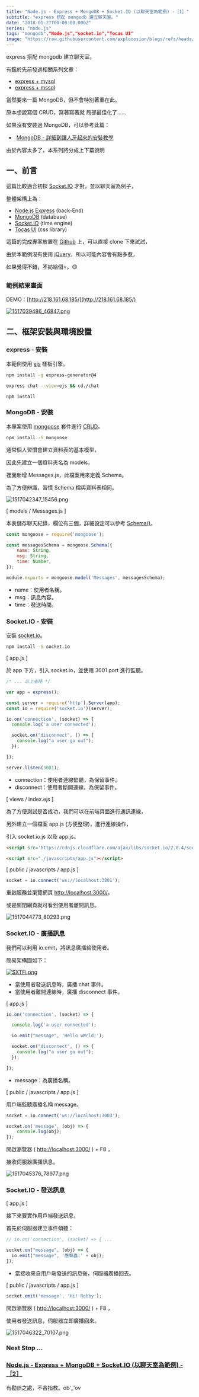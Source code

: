 ```yaml
---
title: "Node.js - Express + MongoDB + Socket.IO (以聊天室為範例) -［1］"
subtitle: "express 搭配 mongodb 建立聊天室。"
date: "2018-01-27T00:00:00.000Z"
series: "node.js"
tags: "mongodb","Node.js","socket.io","Tocas UI"
image: "https://raw.githubusercontent.com/explooosion/blogs/refs/heads/main/docs/images/2018-01-27_Node.js%20-%20Express%20%2B%20MongoDB%20%2B%20Socket.IO%20(%E4%BB%A5%E8%81%8A%E5%A4%A9%E5%AE%A4%E7%82%BA%E7%AF%84%E4%BE%8B)%20-%EF%BC%BB1%EF%BC%BD/banner/1517039486_46847.png"
--- 
```


express 搭配 mongodb 建立聊天室。

有鑑於先前發過相關系列文章：

*   [express + mysql](https://dotblogs.com.tw/explooosion/2016/07/18/010601)
*   [express + mssql](https://dotblogs.com.tw/explooosion/2017/05/28/012745)

當然要來一篇 MongoDB，但不會特別著重在此。

原本想說寫個 CRUD，寫著寫著就 局部最佳化了......

如果沒有安裝過 MongoDB，可以參考此篇：

*    [MongoDB - 詳細到讓人牙起來的安裝教學](https://dotblogs.com.tw/explooosion/2018/01/21/040728) 

由於內容太多了，本系列將分成上下篇說明

一、前言
----

這篇比較適合初探 [Socket.IO](https://socket.io/) 才對，並以聊天室為例子，

整體架構上為：

*   [Node.js Express](https://github.com/expressjs/express) (back-End)
*   [MongoDB](https://www.mongodb.com/) (database)
*   [Socket.IO](https://socket.io/) (time engine)
*   [Tocas UI](https://tocas-ui.com/) (css library)

這篇的完成專案放置在 [Github](https://github.com/explooosion/ChatRoom-With-SocketIO) 上，可以直接 clone 下來試試，

由於本範例沒有使用 [jQuery](https://jquery.com/)，所以可能內容會有點多惹，

如果覺得不錯，不妨給個⭐。😊

### 範例結果畫面

DEMO：[http://218.161.68.185/](http://218.161.68.185/)

[![1517039486_46847.png](https://raw.githubusercontent.com/explooosion/blogs/refs/heads/main/docs/images/2018-01-27_Node.js%20-%20Express%20%2B%20MongoDB%20%2B%20Socket.IO%20(%E4%BB%A5%E8%81%8A%E5%A4%A9%E5%AE%A4%E7%82%BA%E7%AF%84%E4%BE%8B)%20-%EF%BC%BB1%EF%BC%BD/1517039486_46847.png)](https://dotblogsfile.blob.core.windows.net/user/incredible/9552ee65-8b9e-4a71-9283-84da0dde9656/1517039486_46847.png)

二、框架安裝與環境設置
-----------

### express - 安裝

本範例使用 [ejs](http://www.embeddedjs.com/) 樣板引擎。

```bash
npm install -g express-generator@4
```
```bash
express chat --view=ejs && cd./chat
```
```
npm install
```

### MongoDB - 安裝

本專案使用 [mongoose](http://mongoosejs.com/) 套件進行 [CRUD](https://zh.wikipedia.org/wiki/%E8%B3%87%E6%96%99%E6%93%8D%E7%B8%B1%E8%AA%9E%E8%A8%80)。

```bash
npm install -S mongoose
```

通常個人習慣會建立資料表的基本模型，

因此先建立一個資料夾名為 models，

裡面新增 Messages.js，此檔案用來定義 Schema。

為了方便辨識，習慣 Schema 檔與資料表相同。

![1517042347_15456.png](https://raw.githubusercontent.com/explooosion/blogs/refs/heads/main/docs/images/2018-01-27_Node.js%20-%20Express%20%2B%20MongoDB%20%2B%20Socket.IO%20(%E4%BB%A5%E8%81%8A%E5%A4%A9%E5%AE%A4%E7%82%BA%E7%AF%84%E4%BE%8B)%20-%EF%BC%BB1%EF%BC%BD/1517042347_15456.png)

\[ models / Messages.js \]

本表儲存聊天紀錄，欄位有三個，詳細設定可以參考 [Schema()](http://mongoosejs.com/docs/api.html#model-js)。

```javascript
const mongoose = require('mongoose');

const messagesSchema = mongoose.Schema({
    name: String,
    msg: String,
    time: Number,
});

module.exports = mongoose.model('Messages', messagesSchema);
```

*   name：使用者名稱。
*   msg：訊息內容。
*   time：發送時間。

### Socket.IO - 安裝

安裝 [socket.io](https://socket.io/)。

```bash
npm install -S socket.io
```

\[ app.js \]

於 app 下方，引入 socket.io，並使用 3001 port 進行監聽。

```javascript
/* ... 以上省略 */

var app = express();

const server = require('http').Server(app);
const io = require('socket.io')(server);

io.on('connection', (socket) => {
  console.log('a user connected');

  socket.on("disconnect", () => {
    console.log("a user go out");
  });

});

server.listen(3001);
```

*   connection：使用者連線監聽，為保留事件。
*   disconnect：使用者斷開連線，為保留事件。

\[ views / index.ejs \]

為了方便測試是否成功，我們可以在前端頁面進行通訊連線，

另外建立一個檔案 app.js (方便整理)，進行連線操作，

引入 socket.io.js 以及 app.js。

```html
<script src='https://cdnjs.cloudflare.com/ajax/libs/socket.io/2.0.4/socket.io.js'></script>
```
```html
<script src="./javascripts/app.js"></script>
```

\[ public / javascripts / app.js \]

```javascript
socket = io.connect('ws://localhost:3001');
```

重啟服務並瀏覽網頁 [http://localhost:3000/](http://localhost:3000/)，

或是關閉網頁就可看到使用者離開訊息。

![1517044773_80293.png](https://raw.githubusercontent.com/explooosion/blogs/refs/heads/main/docs/images/2018-01-27_Node.js%20-%20Express%20%2B%20MongoDB%20%2B%20Socket.IO%20(%E4%BB%A5%E8%81%8A%E5%A4%A9%E5%AE%A4%E7%82%BA%E7%AF%84%E4%BE%8B)%20-%EF%BC%BB1%EF%BC%BD/1517044773_80293.png)

### Socket.IO - 廣播訊息

我們可以利用 io.emit，將訊息廣播給使用者。

簡易架構圖如下：

[![SXTFi.png](https://raw.githubusercontent.com/explooosion/blogs/refs/heads/main/docs/images/2018-01-27_Node.js%20-%20Express%20%2B%20MongoDB%20%2B%20Socket.IO%20(%E4%BB%A5%E8%81%8A%E5%A4%A9%E5%AE%A4%E7%82%BA%E7%AF%84%E4%BE%8B)%20-%EF%BC%BB1%EF%BC%BD/SXTFi.png)](https://stackoverflow.com/questions/36207858/socket-io-assigning-custom-socket-id)

*   當使用者發送訊息時，廣播 chat 事件。
*   當使用者離開連線時，廣播 disconnect 事件。

\[ app.js \]

```javascript
io.on('connection', (socket) => {

  console.log('a user connected');

  io.emit("message", 'Hello wWrld!');

  socket.on("disconnect", () => {
    console.log("a user go out");
  });

});
```

*   message：為廣播名稱。

\[ public / javascripts / app.js \]

用戶端監聽廣播名稱 message。

```javascript
socket = io.connect('ws://localhost:3003');

socket.on('message', (obj) => {
    console.log(obj);
});
```

開啟瀏覽器 ( [http://localhost:3000/](http://localhost:3000/) ) + F8 ，

接收伺服器廣播訊息。

![1517045376_78977.png](https://raw.githubusercontent.com/explooosion/blogs/refs/heads/main/docs/images/2018-01-27_Node.js%20-%20Express%20%2B%20MongoDB%20%2B%20Socket.IO%20(%E4%BB%A5%E8%81%8A%E5%A4%A9%E5%AE%A4%E7%82%BA%E7%AF%84%E4%BE%8B)%20-%EF%BC%BB1%EF%BC%BD/1517045376_78977.png)

### Socket.IO - 發送訊息

\[ app.js \]

接下來要實作用戶端發送訊息，

首先於伺服器建立事件傾聽：

```javascript
// io.on('connection', (socket) => { ...

socket.on("message", (obj) => {
  io.emit("message", '應聲蟲:' + obj);
});
```

*   當接收來自用戶端發送的訊息後，伺服器廣播回去。

\[ public / javascripts / app.js \]

```javascript
socket.emit('message', 'Hi! Robby');
```

開啟瀏覽器 ( [http://localhost:3000/](http://localhost:3000/) ) + F8 ，

使用者發送訊息，伺服器立即廣播回來。

![1517046322_70107.png](https://raw.githubusercontent.com/explooosion/blogs/refs/heads/main/docs/images/2018-01-27_Node.js%20-%20Express%20%2B%20MongoDB%20%2B%20Socket.IO%20(%E4%BB%A5%E8%81%8A%E5%A4%A9%E5%AE%A4%E7%82%BA%E7%AF%84%E4%BE%8B)%20-%EF%BC%BB1%EF%BC%BD/1517046322_70107.png)

### Next Stop ...

### [Node.js - Express + MongoDB + Socket.IO (以聊天室為範例) -［2］](https://dotblogs.com.tw/explooosion/2018/01/27/210248)

有勘誤之處，不吝指教。ob'\_'ov